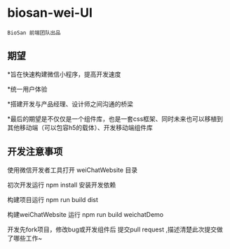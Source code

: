 # biosan-wei-UI
  `BioSan 前端团队出品`
  
## 期望  
*旨在快速构建微信小程序，提高开发速度

*统一用户体验

*搭建开发与产品经理、设计师之间沟通的桥梁

*最后的期望是不仅仅是一个组件库，也是一套css框架、同时未来也可以移植到其他移动端（可以包容h5的载体）、开发移动端组件库

## 开发注意事项

使用微信开发者工具打开 weiChatWebsite 目录

初次开发运行 npm install 安装开发依赖

构建项目运行 npm run build dist

构建weiChatWebsite 运行 npm run build weichatDemo

开发先fork项目，修改bug或开发组件后 提交pull request ,描述清楚此次提交做了哪些工作~
